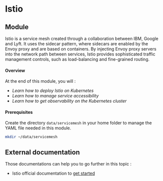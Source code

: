 # Istio

## Module

Istio is a service mesh created through a collaboration between IBM, Google and Lyft. It uses the sidecar pattern, where sidecars are enabled by the Envoy proxy and are based on containers. By injecting Envoy proxy servers into the network path between services, Istio provides sophisticated traffic management controls, such as load-balancing and fine-grained routing.

#### Overview

At the end of this module, you will :

* _Learn how to deploy Istio on Kubernetes_
* _Learn how to manage service accessibility_
* _Learn how to get observability on the Kubernetes cluster_

#### Prerequisites

Create the directory `data/servicemesh` in your home folder to manage the YAML file needed in this module.

```bash
mkdir ~/data/servicemesh
```

## External documentation

Those documentations can help you to go further in this topic :

* Istio official documentation to [get started](https://istio.io/docs/)

